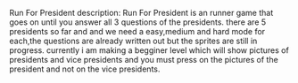 Run For President description:
Run For President is an runner game that goes on until you answer all 3 questions of the presidents. there are 5 presidents so far and and we need a easy,medium and hard mode for each,the questions are already written out but the sprites are still in progress. currently i am making a begginer level which will show pictures of presidents and vice presidents and you must press on the pictures of the president and not on the vice presidents.